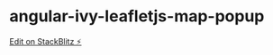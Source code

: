 # angular-ivy-leafletjs-map-popup

[Edit on StackBlitz ⚡️](https://stackblitz.com/edit/angular-ivy-leafletjs-map-popup)